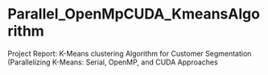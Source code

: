 # Parallel_OpenMpCUDA_KmeansAlgorithm
Project Report: K-Means clustering Algorithm for Customer Segmentation (Parallelizing K-Means: Serial, OpenMP, and CUDA Approaches
